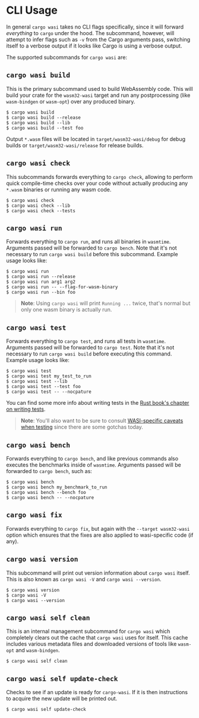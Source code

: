# CLI Usage

In general `cargo wasi` takes no CLI flags specifically, since it will forward
*everything* to `cargo` under the hood. The subcommand, however, will attempt
to infer flags such as `-v` from the Cargo arguments pass, switching itself to
a verbose output if it looks like Cargo is using a verbose output.

The supported subcommands for `cargo wasi` are:

## `cargo wasi build`

This is the primary subcommand used to build WebAssembly code. This will build
your crate for the `wasm32-wasi` target and run any postprocessing (like
`wasm-bindgen` or `wasm-opt`) over any produced binary.

```
$ cargo wasi build
$ cargo wasi build --release
$ cargo wasi build --lib
$ cargo wasi build --test foo
```

Output `*.wasm` files will be located in `target/wasm32-wasi/debug` for debug
builds or `target/wasm32-wasi/release` for release builds.

## `cargo wasi check`

This subcommands forwards everything to `cargo check`, allowing to perform
quick compile-time checks over your code without actually producing any
`*.wasm` binaries or running any wasm code.

```
$ cargo wasi check
$ cargo wasi check --lib
$ cargo wasi check --tests
```

## `cargo wasi run`

Forwards everything to `cargo run`, and runs all binaries in `wasmtime`.
Arguments passed will be forwarded to `cargo bench`. Note that it's not
necessary to run `cargo wasi build` before this subcommand. Example usage looks
like:

```
$ cargo wasi run
$ cargo wasi run --release
$ cargo wasi run arg1 arg2
$ cargo wasi run -- --flag-for-wasm-binary
$ cargo wasi run --bin foo
```

> **Note**: Using `cargo wasi` will print `Running ...` twice, that's normal
> but only one wasm binary is actually run.

## `cargo wasi test`

Forwards everything to `cargo test`, and runs all tests in `wasmtime`.
Arguments passed will be forwarded to `cargo test`. Note that it's not
necessary to run `cargo wasi build` before executing this command. Example
usage looks like:

```
$ cargo wasi test
$ cargo wasi test my_test_to_run
$ cargo wasi test --lib
$ cargo wasi test --test foo
$ cargo wasi test -- --nocpature
```

You can find some more info about writing tests in the [Rust book's chapter on
writing tests](https://doc.rust-lang.org/book/ch11-01-writing-tests.html).

> **Note**: You'll also want to be sure to consult [WASI-specific caveats when
testing](testing.md) since there are some gotchas today.

## `cargo wasi bench`

Forwards everything to `cargo bench`, and like previous commands also executes
the benchmarks inside of `wasmtime`. Arguments passed will be forwarded to
`cargo bench`, such as:

```
$ cargo wasi bench
$ cargo wasi bench my_benchmark_to_run
$ cargo wasi bench --bench foo
$ cargo wasi bench -- --nocpature
```

## `cargo wasi fix`

Forwards everything to `cargo fix`, but again with the `--target wasm32-wasi`
option which ensures that the fixes are also applied to wasi-specific code (if
any).

## `cargo wasi version`

This subcommand will print out version information about `cargo wasi` itself.
This is also known as `cargo wasi -V` and `cargo wasi --version`.

```
$ cargo wasi version
$ cargo wasi -V
$ cargo wasi --version
```

## `cargo wasi self clean`

This is an internal management subcommand for `cargo wasi` which completely
clears out the cache that `cargo wasi` uses for itself. This cache includes
various metadata files and downloaded versions of tools like `wasm-opt` and
`wasm-bindgen`.

```
$ cargo wasi self clean
```

## `cargo wasi self update-check`

Checks to see if an update is ready for `cargo-wasi`. If it is then instructions
to acquire the new update will be printed out.

```
$ cargo wasi self update-check
```
